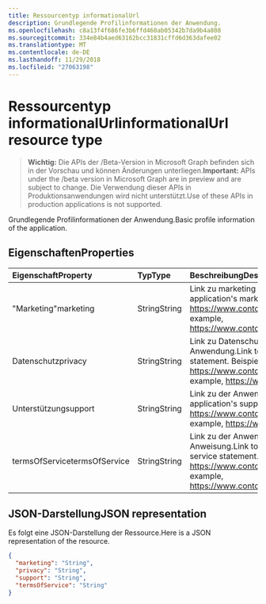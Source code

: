 ```yaml
---
title: Ressourcentyp informationalUrl
description: Grundlegende Profilinformationen der Anwendung.
ms.openlocfilehash: c8a13f4f686fe3b6ffd460ab05342b7da9b4a808
ms.sourcegitcommit: 334e84b4aed63162bcc31831cffd6d363dafee02
ms.translationtype: MT
ms.contentlocale: de-DE
ms.lasthandoff: 11/29/2018
ms.locfileid: "27063198"
---
```

# <a name="informationalurl-resource-type"></a><span data-ttu-id="b70d1-103">Ressourcentyp informationalUrl</span><span class="sxs-lookup"><span data-stu-id="b70d1-103">informationalUrl resource type</span></span>

> <span data-ttu-id="b70d1-104">**Wichtig:** Die APIs der /Beta-Version in Microsoft Graph befinden sich in der Vorschau und können Änderungen unterliegen.</span><span class="sxs-lookup"><span data-stu-id="b70d1-104">**Important:** APIs under the /beta version in Microsoft Graph are in preview and are subject to change.</span></span> <span data-ttu-id="b70d1-105">Die Verwendung dieser APIs in Produktionsanwendungen wird nicht unterstützt.</span><span class="sxs-lookup"><span data-stu-id="b70d1-105">Use of these APIs in production applications is not supported.</span></span>

<span data-ttu-id="b70d1-106">Grundlegende Profilinformationen der Anwendung.</span><span class="sxs-lookup"><span data-stu-id="b70d1-106">Basic profile information of the application.</span></span>

## <a name="properties"></a><span data-ttu-id="b70d1-107">Eigenschaften</span><span class="sxs-lookup"><span data-stu-id="b70d1-107">Properties</span></span>

| <span data-ttu-id="b70d1-108">Eigenschaft</span><span class="sxs-lookup"><span data-stu-id="b70d1-108">Property</span></span> | <span data-ttu-id="b70d1-109">Typ</span><span class="sxs-lookup"><span data-stu-id="b70d1-109">Type</span></span> | <span data-ttu-id="b70d1-110">Beschreibung</span><span class="sxs-lookup"><span data-stu-id="b70d1-110">Description</span></span> |
|:---------------|:--------|:----------|
|<span data-ttu-id="b70d1-111">"Marketing"</span><span class="sxs-lookup"><span data-stu-id="b70d1-111">marketing</span></span>|<span data-ttu-id="b70d1-112">String</span><span class="sxs-lookup"><span data-stu-id="b70d1-112">String</span></span>| <span data-ttu-id="b70d1-113">Link zu marketing Anwendungsseite.</span><span class="sxs-lookup"><span data-stu-id="b70d1-113">Link to the application's marketing page.</span></span> <span data-ttu-id="b70d1-114">Beispielsweise gibt https://www.contoso.com/app/marketing</span><span class="sxs-lookup"><span data-stu-id="b70d1-114">For example, https://www.contoso.com/app/marketing</span></span> |
|<span data-ttu-id="b70d1-115">Datenschutz</span><span class="sxs-lookup"><span data-stu-id="b70d1-115">privacy</span></span>|<span data-ttu-id="b70d1-116">String</span><span class="sxs-lookup"><span data-stu-id="b70d1-116">String</span></span>| <span data-ttu-id="b70d1-117">Link zu Datenschutzrichtlinie für die Anwendung.</span><span class="sxs-lookup"><span data-stu-id="b70d1-117">Link to the application's privacy statement.</span></span> <span data-ttu-id="b70d1-118">Beispielsweise gibt https://www.contoso.com/app/privacy</span><span class="sxs-lookup"><span data-stu-id="b70d1-118">For example, https://www.contoso.com/app/privacy</span></span> |
|<span data-ttu-id="b70d1-119">Unterstützung</span><span class="sxs-lookup"><span data-stu-id="b70d1-119">support</span></span>|<span data-ttu-id="b70d1-120">String</span><span class="sxs-lookup"><span data-stu-id="b70d1-120">String</span></span>| <span data-ttu-id="b70d1-121">Link zu der Anwendung Supportseite.</span><span class="sxs-lookup"><span data-stu-id="b70d1-121">Link to the application's support page.</span></span> <span data-ttu-id="b70d1-122">Beispielsweise gibt https://www.contoso.com/app/support</span><span class="sxs-lookup"><span data-stu-id="b70d1-122">For example, https://www.contoso.com/app/support</span></span> |
|<span data-ttu-id="b70d1-123">termsOfService</span><span class="sxs-lookup"><span data-stu-id="b70d1-123">termsOfService</span></span>|<span data-ttu-id="b70d1-124">String</span><span class="sxs-lookup"><span data-stu-id="b70d1-124">String</span></span>| <span data-ttu-id="b70d1-125">Link zu der Anwendung Begriffe der Service-Anweisung.</span><span class="sxs-lookup"><span data-stu-id="b70d1-125">Link to the application's terms of service statement.</span></span> <span data-ttu-id="b70d1-126">Beispielsweise gibt https://www.contoso.com/app/termsofservice</span><span class="sxs-lookup"><span data-stu-id="b70d1-126">For example, https://www.contoso.com/app/termsofservice</span></span> |

## <a name="json-representation"></a><span data-ttu-id="b70d1-127">JSON-Darstellung</span><span class="sxs-lookup"><span data-stu-id="b70d1-127">JSON representation</span></span>
<span data-ttu-id="b70d1-128">Es folgt eine JSON-Darstellung der Ressource.</span><span class="sxs-lookup"><span data-stu-id="b70d1-128">Here is a JSON representation of the resource.</span></span>

<!-- {
  "blockType": "resource",
  "optionalProperties": [

  ],
  "@odata.type": "microsoft.graph.informationalUrl"
}-->

```json
{
  "marketing": "String",
  "privacy": "String",
  "support": "String",
  "termsOfService": "String"
}

```


<!-- uuid: 8fcb5dbc-d5aa-4681-8e31-b001d5168d79
2015-10-25 14:57:30 UTC -->
<!-- {
  "type": "#page.annotation",
  "description": "informationalUrl resource",
  "keywords": "",
  "section": "documentation",
  "tocPath": ""
}-->